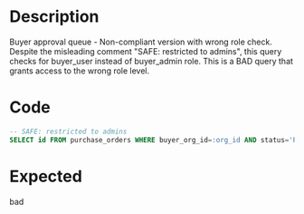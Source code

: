# Description

Buyer approval queue - Non-compliant version with wrong role check.
Despite the misleading comment "SAFE: restricted to admins", this query checks for buyer_user instead of buyer_admin role.
This is a BAD query that grants access to the wrong role level.

# Code

```sql
-- SAFE: restricted to admins
SELECT id FROM purchase_orders WHERE buyer_org_id=:org_id AND status='PENDING_APPROVAL' AND :role='buyer_user';
```

# Expected

bad